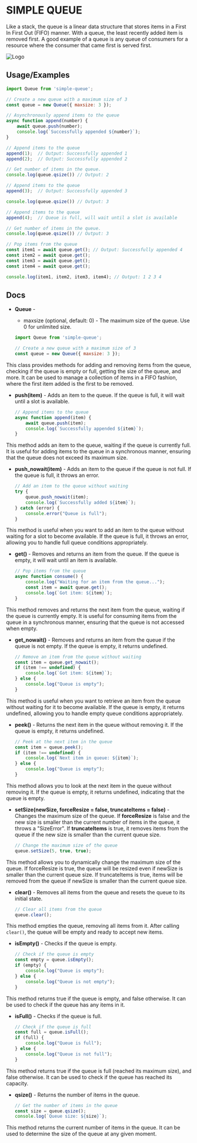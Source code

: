 
# SIMPLE QUEUE

Like a stack, the queue is a linear data structure that stores items in a First In First Out (FIFO) manner. With a queue, the least recently added item is removed first. A good example of a queue is any queue of consumers for a resource where the consumer that came first is served first.


![Logo](https://media.geeksforgeeks.org/wp-content/cdn-uploads/gq/2014/02/Queue.png)


## Usage/Examples

```javascript
import Queue from 'simple-queue';

// Create a new queue with a maximum size of 3
const queue = new Queue({ maxsize: 3 });

// Asynchronously append items to the queue
async function append(number) {
    await queue.push(number);
    console.log(`Successfully appended ${number}`);
}

// Append items to the queue
append(1);  // Output: Successfully appended 1
append(2);  // Output: Successfully appended 2

// Get number of items in the queue.
console.log(queue.qsize()) // Output: 2

// Append items to the queue
append(3);  // Output: Successfully appended 3

console.log(queue.qsize()) // Output: 3

// Append items to the queue
append(4);  // Queue is full, will wait until a slot is available

// Get number of items in the queue.
console.log(queue.qsize()) // Output: 3

// Pop items from the queue
const item1 = await queue.get(); // Output: Successfully appended 4
const item2 = await queue.get();
const item3 = await queue.get();
const item4 = await queue.get();

console.log(item1, item2, item3, item4); // Output: 1 2 3 4
```


## Docs

- **Queue** - 
    - maxsize (optional, default: 0) - The maximum size of the queue. Use 0 for unlimited size.

    ```javascript
    import Queue from 'simple-queue';

    // Create a new queue with a maximum size of 3
    const queue = new Queue({ maxsize: 3 });
    ```

This class provides methods for adding and removing items from the queue, checking if the queue is empty or full, getting the size of the queue, and more. It can be used to manage a collection of items in a FIFO fashion, where the first item added is the first to be removed.

- **push(item)** - Adds an item to the queue. If the queue is full, it will wait until a slot is available.

    ```javascript
    // Append items to the queue
    async function append(item) {
        await queue.push(item);
        console.log(`Successfully appended ${item}`);
    }
    ```

This method adds an item to the queue, waiting if the queue is currently full. It is useful for adding items to the queue in a synchronous manner, ensuring that the queue does not exceed its maximum size.

- **push_nowait(item)** - Adds an item to the queue if the queue is not full. If the queue is full, it throws an error.

    ```javascript
    // Add an item to the queue without waiting
    try {
        queue.push_nowait(item);
        console.log(`Successfully added ${item}`);
    } catch (error) {
        console.error("Queue is full");
    }
    ```
This method is useful when you want to add an item to the queue without waiting for a slot to become available. If the queue is full, it throws an error, allowing you to handle full queue conditions appropriately.

- **get()** - Removes and returns an item from the queue. If the queue is empty, it will wait until an item is available.

    ```javascript
    // Pop items from the queue
    async function consume() {
        console.log("Waiting for an item from the queue...");
        const item = await queue.get();
        console.log(`Got item: ${item}`);
    }
    ```

This method removes and returns the next item from the queue, waiting if the queue is currently empty. It is useful for consuming items from the queue in a synchronous manner, ensuring that the queue is not accessed when empty.

- **get_nowait()** - Removes and returns an item from the queue if the queue is not empty. If the queue is empty, it returns undefined.

    ```javascript
    // Remove an item from the queue without waiting
    const item = queue.get_nowait();
    if (item !== undefined) {
        console.log(`Got item: ${item}`);
    } else {
        console.log("Queue is empty");
    }
    ```
This method is useful when you want to retrieve an item from the queue without waiting for it to become available. If the queue is empty, it returns undefined, allowing you to handle empty queue conditions appropriately.

- **peek()** - Returns the next item in the queue without removing it. If the queue is empty, it returns undefined.

    ```javascript
    // Peek at the next item in the queue
    const item = queue.peek();
    if (item !== undefined) {
        console.log(`Next item in queue: ${item}`);
    } else {
        console.log("Queue is empty");
    }
    ```

This method allows you to look at the next item in the queue without removing it. If the queue is empty, it returns undefined, indicating that the queue is empty.

- **setSize(newSize, forceResize = false, truncateItems = false)** - Changes the maximum size of the queue. If **forceResize** is false and the new size is smaller than the current number of items in the queue, it throws a "SizeError". If **truncateItems** is true, it removes items from the queue if the new size is smaller than the current queue size.

    ```javascript
    // Change the maximum size of the queue
    queue.setSize(5, true, true);
    ```

This method allows you to dynamically change the maximum size of the queue. If forceResize is true, the queue will be resized even if newSize is smaller than the current queue size. If truncateItems is true, items will be removed from the queue if newSize is smaller than the current queue size.

- **clear()** - Removes all items from the queue and resets the queue to its initial state.

    ```javascript
    // Clear all items from the queue
    queue.clear();
    ```

This method empties the queue, removing all items from it. After calling `clear()`, the queue will be empty and ready to accept new items.

- **isEmpty()** - Checks if the queue is empty.

    ```javascript
    // Check if the queue is empty
    const empty = queue.isEmpty();
    if (empty) {
        console.log("Queue is empty");
    } else {
        console.log("Queue is not empty");
    }
    ```

This method returns true if the queue is empty, and false otherwise. It can be used to check if the queue has any items in it.

- **isFull()** - Checks if the queue is full.

    ```javascript
    // Check if the queue is full
    const full = queue.isFull();
    if (full) {
        console.log("Queue is full");
    } else {
        console.log("Queue is not full");
    }
    ```

This method returns true if the queue is full (reached its maximum size), and false otherwise. It can be used to check if the queue has reached its capacity.

- **qsize()** - Returns the number of items in the queue.

    ```javascript
    // Get the number of items in the queue
    const size = queue.qsize();
    console.log(`Queue size: ${size}`);
    ```

This method returns the current number of items in the queue. It can be used to determine the size of the queue at any given moment.